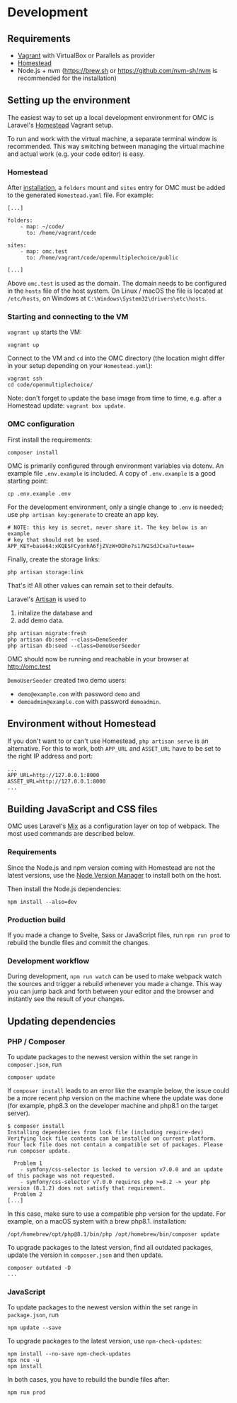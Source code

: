 # Development

## Requirements

* [Vagrant](https://www.vagrantup.com/) with VirtualBox or Parallels as provider
* [Homestead](https://laravel.com/docs/homestead)
* Node.js + nvm (https://brew.sh or https://github.com/nvm-sh/nvm is recommended for the installation)

## Setting up the environment

The easiest way to set up a local development environment for OMC is
Laravel's [Homestead](https://laravel.com/docs/8.x/homestead) Vagrant
setup.

To run and work with the virtual machine, a separate terminal window is
recommended. This way switching between managing the virtual machine
and actual work (e.g. your code editor) is easy.

### Homestead

After [installation](https://laravel.com/docs/8.x/homestead#installing-homestead),
a `folders` mount and `sites` entry for OMC must be added to the generated
`Homestead.yaml` file. For example:

```
[...]

folders:
    - map: ~/code/
      to: /home/vagrant/code

sites:
    - map: omc.test
      to: /home/vagrant/code/openmultiplechoice/public

[...]
```

Above `omc.test` is used as the domain. The domain needs to be configured
in the `hosts` file of the host system. On Linux / macOS the file is located
at `/etc/hosts`, on Windows at `C:\Windows\System32\drivers\etc\hosts`.

### Starting and connecting to the VM

`vagrant up` starts the VM:

```
vagrant up
```

Connect to the VM and `cd` into the OMC directory (the location might
differ in your setup depending on your `Homestead.yaml`):

```
vagrant ssh
cd code/openmultiplechoice/
```

Note: don't forget to update the base image from time to time, e.g. after
a Homestead update: `vagrant box update`.

### OMC configuration

First install the requirements:

```
composer install
```

OMC is primarily configured through environment variables via dotenv.
An example file `.env.example` is included. A copy of `.env.example`
is a good starting point:

```
cp .env.example .env
```

For the development environment, only a single change to `.env` is needed;
use `php artisan key:generate` to create an app key.

```
# NOTE: this key is secret, never share it. The key below is an example
# key that should not be used.
APP_KEY=base64:xKQESFCyonhA6fjZVzW+DDho7s17W2SdJCxa7u+teuw=
```

Finally, create the storage links:

```
php artisan storage:link
```

That's it! All other values can remain set to their defaults.

Laravel's [Artisan](https://laravel.com/docs/8.x/artisan) is used to

1. initalize the database and
1. add demo data.

```
php artisan migrate:fresh
php artisan db:seed --class=DemoSeeder
php artisan db:seed --class=DemoUserSeeder
```

OMC should now be running and reachable in your browser at http://omc.test

`DemoUserSeeder` created two demo users:

* `demo@example.com` with password `demo` and
* `demoadmin@example.com` with password `demoadmin`.

## Environment without Homestead

If you don't want to or can't use Homestead, `php artisan serve` is an alternative.
For this to work, both `APP_URL` and `ASSET_URL` have to be set to the right
IP address and port:

```
...
APP_URL=http://127.0.0.1:8000
ASSET_URL=http://127.0.0.1:8000
...
```

## Building JavaScript and CSS files

OMC uses Laravel's [Mix](https://laravel.com/docs/8.x/mix) as a configuration
layer on top of webpack. The most used commands are described below.

### Requirements

Since the Node.js and npm version coming with Homestead are not the latest
versions, use the [Node Version Manager](https://github.com/nvm-sh/nvm) to
install both on the host.

Then install the Node.js dependencies:

```
npm install --also=dev
```

### Production build

If you made a change to Svelte, Sass or JavaScript files, run `npm run prod`
to rebuild the bundle files and commit the changes.

### Development workflow

During development, `npm run watch` can be used to make webpack watch the
sources and trigger a rebuild whenever you made a change. This way you can
jump back and forth between your editor and the browser and instantly see
the result of your changes.

## Updating dependencies

### PHP / Composer

To update packages to the newest version within the set range in `composer.json`,
run

```
composer update
```

If `composer install` leads to an error like the example below, the issue could
be a more recent php version on the machine where the update was done (for example,
php8.3 on the developer machine and php8.1 on the target server).

```
$ composer install
Installing dependencies from lock file (including require-dev)
Verifying lock file contents can be installed on current platform.
Your lock file does not contain a compatible set of packages. Please run composer update.

  Problem 1
    - symfony/css-selector is locked to version v7.0.0 and an update of this package was not requested.
    - symfony/css-selector v7.0.0 requires php >=8.2 -> your php version (8.1.2) does not satisfy that requirement.
  Problem 2
[...]
```

In this case, make sure to use a compatible php version for the update. For
example, on a macOS system with a brew php8.1. installation:

```
/opt/homebrew/opt/php@8.1/bin/php /opt/homebrew/bin/composer update
```

To upgrade packages to the latest version, find all outdated packages, update
the version in `composer.json` and then update.

```
composer outdated -D
...
```

### JavaScript

To update packages to the newest version within the set range in `package.json`,
run

```
npm update --save
```

To upgrade packages to the latest version, use `npm-check-updates`:

```
npm install --no-save npm-check-updates
npx ncu -u
npm install
```

In both cases, you have to rebuild the bundle files after:

```
npm run prod
```
